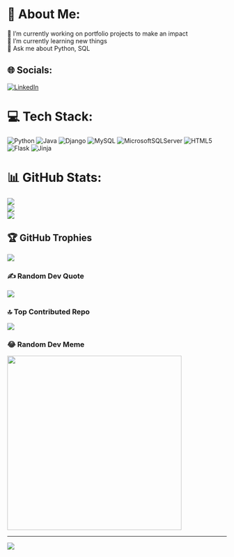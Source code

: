 # 💫 About Me:
🔭 I’m currently working on portfolio projects to make an impact<br>🌱 I’m currently learning new things<br>💬 Ask me about Python, SQL<br>


## 🌐 Socials:
[![LinkedIn](https://img.shields.io/badge/LinkedIn-%230077B5.svg?logo=linkedin&logoColor=white)]([thomas-vasileiadis](https://www.linkedin.com/in/thomas-vasileiadis/)) 

# 💻 Tech Stack:
![Python](https://img.shields.io/badge/python-3670A0?style=plastic&logo=python&logoColor=ffdd54) ![Java](https://img.shields.io/badge/java-%23ED8B00.svg?style=plastic&logo=openjdk&logoColor=white) ![Django](https://img.shields.io/badge/django-%23092E20.svg?style=plastic&logo=django&logoColor=white) ![MySQL](https://img.shields.io/badge/mysql-%2300000f.svg?style=plastic&logo=mysql&logoColor=white) ![MicrosoftSQLServer](https://img.shields.io/badge/Microsoft%20SQL%20Server-CC2927?style=plastic&logo=microsoft%20sql%20server&logoColor=white) ![HTML5](https://img.shields.io/badge/html5-%23E34F26.svg?style=plastic&logo=html5&logoColor=white) ![Flask](https://img.shields.io/badge/flask-%23000.svg?style=plastic&logo=flask&logoColor=white) ![Jinja](https://img.shields.io/badge/jinja-white.svg?style=plastic&logo=jinja&logoColor=black)
# 📊 GitHub Stats:
![](https://github-readme-stats.vercel.app/api?username=ThomasVasileiadis&theme=dark&hide_border=false&include_all_commits=true&count_private=true)<br/>
![](https://github-readme-streak-stats.herokuapp.com/?user=ThomasVasileiadis&theme=dark&hide_border=false)<br/>
![](https://github-readme-stats.vercel.app/api/top-langs/?username=ThomasVasileiadis&theme=dark&hide_border=false&include_all_commits=true&count_private=true&layout=compact)

## 🏆 GitHub Trophies
![](https://github-profile-trophy.vercel.app/?username=ThomasVasileiadis&theme=radical&no-frame=false&no-bg=true&margin-w=4)

### ✍️ Random Dev Quote
![](https://quotes-github-readme.vercel.app/api?type=horizontal&theme=radical)

### 🔝 Top Contributed Repo
![](https://github-contributor-stats.vercel.app/api?username=ThomasVasileiadis&limit=5&theme=dark&combine_all_yearly_contributions=true)

### 😂 Random Dev Meme
<img src='https://randommeme-five.vercel.app/' style="height: 400px;"/>

---
[![](https://visitcount.itsvg.in/api?id=ThomasVasileiadis&icon=0&color=0)](https://visitcount.itsvg.in)



<!-- Proudly created with GPRM ( https://gprm.itsvg.in ) -->
